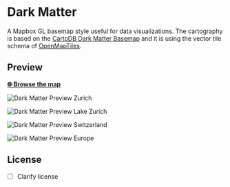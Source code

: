 # Dark Matter

A Mapbox GL basemap style useful for data visualizations. The cartography is based on the
[CartoDB Dark Matter Basemap](https://github.com/CartoDB/CartoDB-basemaps) and it is using the vector tile
schema of [OpenMapTiles](https://github.com/openmaptiles/openmaptiles).

## Preview

**[:globe_with_meridians: Browse the map](https://api.mapbox.com/styles/v1/morgenkaffee/ciuxx5n7h019l2hpbn9liprmn.html?fresh=true&title=true&access_token=pk.eyJ1IjoibW9yZ2Vua2FmZmVlIiwiYSI6IjIzcmN0NlkifQ.0LRTNgCc-envt9d5MzR75w#10.71/47.3684/8.5332)**

![Dark Matter Preview Zurich](https://api.mapbox.com/styles/v1/morgenkaffee/ciuxx5n7h019l2hpbn9liprmn/static/8.540587,47.370555,14.08,0.00,0.00/600x400?access_token=pk.eyJ1IjoibW9yZ2Vua2FmZmVlIiwiYSI6IjIzcmN0NlkifQ.0LRTNgCc-envt9d5MzR75w)

![Dark Matter Preview Lake Zurich](https://api.mapbox.com/styles/v1/morgenkaffee/ciuxx5n7h019l2hpbn9liprmn/static/8.619184,47.336203,9.07,0.00,0.00/600x400?access_token=pk.eyJ1IjoibW9yZ2Vua2FmZmVlIiwiYSI6IjIzcmN0NlkifQ.0LRTNgCc-envt9d5MzR75w)

![Dark Matter Preview Switzerland](https://api.mapbox.com/styles/v1/morgenkaffee/ciuxx5n7h019l2hpbn9liprmn/static/8.243967,46.916315,6.21,0.00,0.00/600x400?access_token=pk.eyJ1IjoibW9yZ2Vua2FmZmVlIiwiYSI6IjIzcmN0NlkifQ.0LRTNgCc-envt9d5MzR75w)

![Dark Matter Preview Europe](https://api.mapbox.com/styles/v1/morgenkaffee/ciuxx5n7h019l2hpbn9liprmn/static/10.987258,46.453150,3.02,0.00,0.00/600x400?access_token=pk.eyJ1IjoibW9yZ2Vua2FmZmVlIiwiYSI6IjIzcmN0NlkifQ.0LRTNgCc-envt9d5MzR75w)

## License

- [ ] Clarify license
